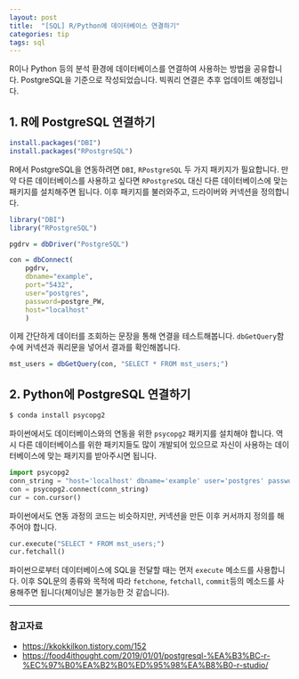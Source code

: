 ```yaml
---
layout: post
title:  "[SQL] R/Python에 데이터베이스 연결하기"
categories: tip
tags: sql
---
```


R이나 Python 등의 분석 환경에 데이터베이스를 연결하여 사용하는 방법을 공유합니다. PostgreSQL을 기준으로 작성되었습니다. 빅쿼리 연결은 추후 업데이트 예정입니다. 

## 1. R에 PostgreSQL 연결하기

```r
install.packages("DBI")
install.packages("RPostgreSQL")
```

R에서 PostgreSQL을 연동하려면 `DBI`, `RPostgreSQL` 두 가지 패키지가 필요합니다. 만약 다른 데이터베이스를 사용하고 싶다면 `RPostgreSQL` 대신 다른 데이터베이스에 맞는 패키지를 설치해주면 됩니다. 이후 패키지를 불러와주고, 드라이버와 커넥션을 정의합니다.

```r
library("DBI")
library("RPostgreSQL")

pgdrv = dbDriver("PostgreSQL")

con = dbConnect(
	pgdrv,
	dbname="example", 
	port="5432", 
	user="postgres", 
	password=postgre_PW, 
	host="localhost"
	)
```

이제 간단하게 데이터를 조회하는 문장을 통해 연결을 테스트해봅니다. `dbGetQuery`함수에 커넥션과 쿼리문을 넣어서 결과를 확인해봅니다.

```r
mst_users = dbGetQuery(con, "SELECT * FROM mst_users;")
```

## 2. Python에 PostgreSQL 연결하기

```bash
$ conda install psycopg2
```

파이썬에서도 데이터베이스와의 연동을 위한 `psycopg2` 패키지를 설치해야 합니다. 역시 다른 데이터베이스를 위한 패키지들도 많이 개발되어 있으므로 자신이 사용하는 데이터베이스에 맞는 패키지를 받아주시면 됩니다. 

```python
import psycopg2
conn_string = "host='localhost' dbname='example' user='postgres' password='yourpassword'"
con = psycopg2.connect(conn_string)
cur = con.cursor()
```

파이썬에서도 연동 과정의 코드는 비슷하지만, 커넥션을 만든 이후 커서까지 정의를 해주어야 합니다. 

```python
cur.execute("SELECT * FROM mst_users;")
cur.fetchall()
```

파이썬으로부터 데이터베이스에 SQL을 전달할 때는 먼저 `execute`  메소드를 사용합니다. 이후 SQL문의 종류와 목적에 따라 `fetchone`, `fetchall`, `commit`등의 메소드를 사용해주면 됩니다(체이닝은 불가능한 것 같습니다). 

---
### 참고자료

- https://kkokkilkon.tistory.com/152
- https://food4ithought.com/2019/01/01/postgresql-%EA%B3%BC-r-%EC%97%B0%EA%B2%B0%ED%95%98%EA%B8%B0-r-studio/